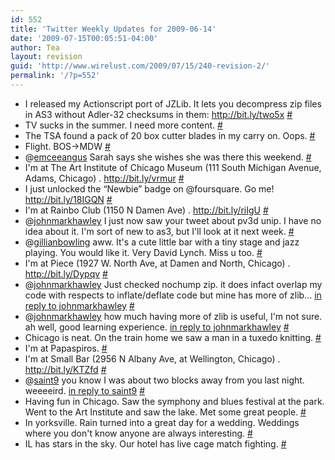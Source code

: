 ```yaml
---
id: 552
title: 'Twitter Weekly Updates for 2009-06-14'
date: '2009-07-15T00:05:51-04:00'
author: Tea
layout: revision
guid: 'http://www.wirelust.com/2009/07/15/240-revision-2/'
permalink: '/?p=552'
---
```


- I released my Actionscript port of JZLib. It lets you decompress zip files in AS3 without Adler-32 checksums in them: <http://bit.ly/two5x> [\#](http://twitter.com/teacurran/statuses/2077084443)
- TV sucks in the summer. I need more content. [\#](http://twitter.com/teacurran/statuses/2086936432)
- The TSA found a pack of 20 box cutter blades in my carry on. Oops. [\#](http://twitter.com/teacurran/statuses/2102130877)
- Flight. BOS-&gt;MDW [\#](http://twitter.com/teacurran/statuses/2102196127)
- @[emceeangus](http://twitter.com/emceeangus) Sarah says she wishes she was there this weekend. [\#](http://twitter.com/teacurran/statuses/2119540982)
- I'm at The Art Institute of Chicago Museum (111 South Michigan Avenue, Adams, Chicago) . <http://bit.ly/vrmur> [\#](http://twitter.com/teacurran/statuses/2121989587)
- I just unlocked the “Newbie” badge on @foursquare. Go me! <http://bit.ly/18IGQN> [\#](http://twitter.com/teacurran/statuses/2121992292)
- I'm at Rainbo Club (1150 N Damen Ave) . <http://bit.ly/riIgU> [\#](http://twitter.com/teacurran/statuses/2123947752)
- @[johnmarkhawley](http://twitter.com/johnmarkhawley) I just now saw your tweet about pv3d unip. I have no idea about it. I'm sort of new to as3, but I'll look at it next week. [\#](http://twitter.com/teacurran/statuses/2124223470)
- @[gillianbowling](http://twitter.com/gillianbowling) aww. It's a cute little bar with a tiny stage and jazz playing. You would like it. Very David Lynch. Miss u too. [\#](http://twitter.com/teacurran/statuses/2124267548)
- I'm at Piece (1927 W. North Ave, at Damen and North, Chicago) . <http://bit.ly/Dypqv> [\#](http://twitter.com/teacurran/statuses/2124685482)
- @[johnmarkhawley](http://twitter.com/johnmarkhawley) Just checked nochump zip. it does infact overlap my code with respects to inflate/deflate code but mine has more of zlib… [in reply to johnmarkhawley](http://twitter.com/johnmarkhawley/statuses/2078852661) [\#](http://twitter.com/teacurran/statuses/2127627190)
- @[johnmarkhawley](http://twitter.com/johnmarkhawley) how much having more of zlib is useful, I'm not sure. ah well, good learning experience. [in reply to johnmarkhawley](http://twitter.com/johnmarkhawley/statuses/2078852661) [\#](http://twitter.com/teacurran/statuses/2127632782)
- Chicago is neat. On the train home we saw a man in a tuxedo knitting. [\#](http://twitter.com/teacurran/statuses/2127690791)
- I'm at Papaspiros. [\#](http://twitter.com/teacurran/statuses/2135203186)
- I'm at Small Bar (2956 N Albany Ave, at Wellington, Chicago) . <http://bit.ly/KTZfd> [\#](http://twitter.com/teacurran/statuses/2148314553)
- @[saint9](http://twitter.com/saint9) you know I was about two blocks away from you last night. weeeeird. [in reply to saint9](http://twitter.com/saint9/statuses/2149855525) [\#](http://twitter.com/teacurran/statuses/2153351156)
- Having fun in Chicago. Saw the symphony and blues festival at the park. Went to the Art Institute and saw the lake. Met some great people. [\#](http://twitter.com/teacurran/statuses/2161296561)
- In yorksville. Rain turned into a great day for a wedding. Weddings where you don't know anyone are always interesting. [\#](http://twitter.com/teacurran/statuses/2161515383)
- IL has stars in the sky. Our hotel has live cage match fighting. [\#](http://twitter.com/teacurran/statuses/2162572817)
